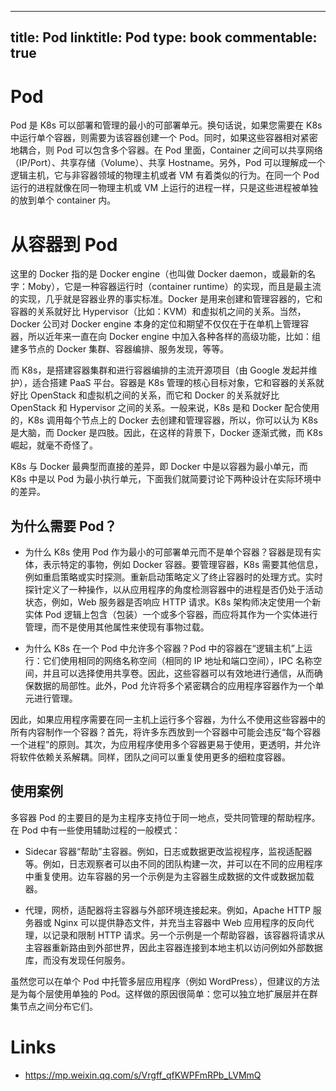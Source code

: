 
---
title: Pod
linktitle: Pod
type: book
commentable: true
---

# Pod

Pod 是 K8s 可以部署和管理的最小的可部署单元。换句话说，如果您需要在 K8s 中运行单个容器，则需要为该容器创建一个 Pod。同时，如果这些容器相对紧密地耦合，则 Pod 可以包含多个容器。在 Pod 里面，Container 之间可以共享网络（IP/Port）、共享存储（Volume）、共享 Hostname。另外，Pod 可以理解成一个逻辑主机，它与非容器领域的物理主机或者 VM 有着类似的行为。在同一个 Pod 运行的进程就像在同一物理主机或 VM 上运行的进程一样，只是这些进程被单独的放到单个 container 内。

# 从容器到 Pod

这里的 Docker 指的是 Docker engine（也叫做 Docker daemon，或最新的名字：Moby），它是一种容器运行时（container runtime）的实现，而且是最主流的实现，几乎就是容器业界的事实标准。Docker 是用来创建和管理容器的，它和容器的关系就好比 Hypervisor（比如：KVM）和虚拟机之间的关系。当然，Docker 公司对 Docker engine 本身的定位和期望不仅仅在于在单机上管理容器，所以近年来一直在向 Docker engine 中加入各种各样的高级功能，比如：组建多节点的 Docker 集群、容器编排、服务发现，等等。

而 K8s，是搭建容器集群和进行容器编排的主流开源项目（由 Google 发起并维护），适合搭建 PaaS 平台。容器是 K8s 管理的核心目标对象，它和容器的关系就好比 OpenStack 和虚拟机之间的关系，而它和 Docker 的关系就好比 OpenStack 和 Hypervisor 之间的关系。一般来说，K8s 是和 Docker 配合使用的，K8s 调用每个节点上的 Docker 去创建和管理容器，所以，你可以认为 K8s 是大脑，而 Docker 是四肢。因此，在这样的背景下，Docker 逐渐式微，而 K8s 崛起，就毫不奇怪了。

K8s 与 Docker 最典型而直接的差异，即 Docker 中是以容器为最小单元，而 K8s 中是以 Pod 为最小执行单元，下面我们就简要讨论下两种设计在实际环境中的差异。

## 为什么需要 Pod？

- 为什么 K8s 使用 Pod 作为最小的可部署单元而不是单个容器？容器是现有实体，表示特定的事物，例如 Docker 容器。要管理容器，K8s 需要其他信息，例如重启策略或实时探测。重新启动策略定义了终止容器时的处理方式。实时探针定义了一种操作，以从应用程序的角度检测容器中的进程是否仍处于活动状态，例如，Web 服务器是否响应 HTTP 请求。K8s 架构师决定使用一个新实体 Pod 逻辑上包含（包装）一个或多个容器，而应将其作为一个实体进行管理，而不是使用其他属性来使现有事物过载。

- 为什么 K8s 在一个 Pod 中允许多个容器？Pod 中的容器在“逻辑主机”上运行：它们使用相同的网络名称空间（相同的 IP 地址和端口空间），IPC 名称空间，并且可以选择使用共享卷。因此，这些容器可以有效地进行通信，从而确保数据的局部性。此外，Pod 允许将多个紧密耦合的应用程序容器作为一个单元进行管理。

因此，如果应用程序需要在同一主机上运行多个容器，为什么不使用这些容器中的所有内容制作一个容器？首先，将许多东西放到一个容器中可能会违反“每个容器一个进程”的原则。其次，为应用程序使用多个容器更易于使用，更透明，并允许将软件依赖关系解耦。同样，团队之间可以重复使用更多的细粒度容器。

## 使用案例

多容器 Pod 的主要目的是为主程序支持位于同一地点，受共同管理的帮助程序。在 Pod 中有一些使用辅助过程的一般模式：

- Sidecar 容器“帮助”主容器。例如，日志或数据更改监视程序，监视适配器等。例如，日志观察者可以由不同的团队构建一次，并可以在不同的应用程序中重复使用。边车容器的另一个示例是为主容器生成数据的文件或数据加载器。

- 代理，网桥，适配器将主容器与外部环境连接起来。例如，Apache HTTP 服务器或 Nginx 可以提供静态文件，并充当主容器中 Web 应用程序的反向代理，以记录和限制 HTTP 请求。另一个示例是一个帮助容器，该容器将请求从主容器重新路由到外部世界，因此主容器连接到本地主机以访问例如外部数据库，而没有发现任何服务。

虽然您可以在单个 Pod 中托管多层应用程序（例如 WordPress），但建议的方法是为每个层使用单独的 Pod。这样做的原因很简单：您可以独立地扩展层并在群集节点之间分布它们。

# Links

- https://mp.weixin.qq.com/s/Vrgff_qfKWPFmRPb_LVMmQ

    